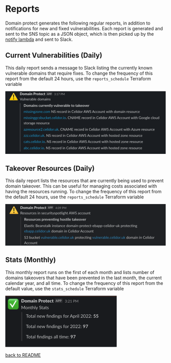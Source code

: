# Reports

Domain protect generates the following regular reports, in addition to notifications for new and fixed vulnerabilities.  Each report is generated and sent to the SNS topic as a JSON object, which is then picked up by the [notify lambda](../terraform-modules/lambda-slack/code/notify/notify.py) and sent to Slack.

## Current Vulnerabilities (Daily)
This daily report sends a message to Slack listing the currently known vulnerable domains that require fixes.  To change the frequency of this report from the default 24 hours, use the `reports_schedule` Terraform variable

<kbd>
  <img src="images/current.png" width="600" alt="Current vulnerabilities example">
</kbd>

## Takeover Resources (Daily)
This daily report lists the resources that are currently being used to prevent domain takeover.  This can be useful for managing costs associated with having the resources running.  To change the frequency of this report from the default 24 hours, use the `reports_schedule` Terraform variable

<kbd>
  <img src="images/resources-notification.png" width="600" alt="Current resources example">
</kbd>

## Stats (Monthly)
This monthly report runs on the first of each month and lists number of domains takeovers that have been prevented in the last month, the current calendar year, and all time.  To change the frequency of this report from the default value, use the `stats_schedule` Terraform variable

<kbd>
  <img src="images/stats.png" width="350" alt="Current resources example">
</kbd>

[back to README](../README.md)